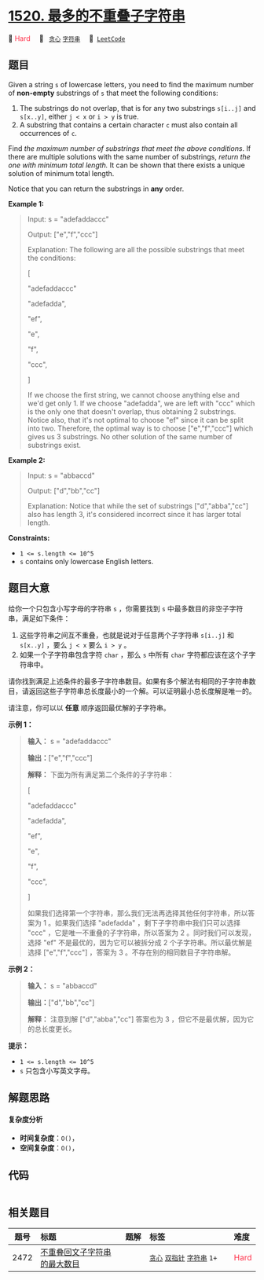# [1520. 最多的不重叠子字符串](https://leetcode.com/problems/maximum-number-of-non-overlapping-substrings)

🔴 <font color=#ff334b>Hard</font>&emsp; 🔖&ensp; [`贪心`](/outline/tag/greedy.md) [`字符串`](/outline/tag/string.md)&emsp; 🔗&ensp;[`LeetCode`](https://leetcode.com/problems/maximum-number-of-non-overlapping-substrings)

## 题目

Given a string `s` of lowercase letters, you need to find the maximum number
of **non-empty** substrings of `s` that meet the following conditions:

  1. The substrings do not overlap, that is for any two substrings `s[i..j]` and `s[x..y]`, either `j < x` or `i > y` is true.
  2. A substring that contains a certain character `c` must also contain all occurrences of `c`.

Find _the maximum number of substrings that meet the above conditions_. If
there are multiple solutions with the same number of substrings, _return the
one with minimum total length._ It can be shown that there exists a unique
solution of minimum total length.

Notice that you can return the substrings in **any** order.



**Example 1:**

> Input: s = "adefaddaccc"
> 
> Output: ["e","f","ccc"]
> 
> Explanation:  The following are all the possible substrings that meet the conditions:
> 
> [
> 
>   "adefaddaccc"
> 
>   "adefadda",
> 
>   "ef",
> 
>   "e",
> 
>   "f",
> 
>   "ccc",
> 
> ]
> 
> If we choose the first string, we cannot choose anything else and we'd get only 1. If we choose "adefadda", we are left with "ccc" which is the only one that doesn't overlap, thus obtaining 2 substrings. Notice also, that it's not optimal to choose "ef" since it can be split into two. Therefore, the optimal way is to choose ["e","f","ccc"] which gives us 3 substrings. No other solution of the same number of substrings exist.

**Example 2:**

> Input: s = "abbaccd"
> 
> Output: ["d","bb","cc"]
> 
> Explanation: Notice that while the set of substrings ["d","abba","cc"] also has length 3, it's considered incorrect since it has larger total length.

**Constraints:**

  * `1 <= s.length <= 10^5`
  * `s` contains only lowercase English letters.


## 题目大意

给你一个只包含小写字母的字符串 `s` ，你需要找到 `s` 中最多数目的非空子字符串，满足如下条件：

  1. 这些字符串之间互不重叠，也就是说对于任意两个子字符串 `s[i..j]` 和 `s[x..y]` ，要么 `j < x` 要么 `i > y` 。
  2. 如果一个子字符串包含字符 `char` ，那么 `s` 中所有 `char` 字符都应该在这个子字符串中。

请你找到满足上述条件的最多子字符串数目。如果有多个解法有相同的子字符串数目，请返回这些子字符串总长度最小的一个解。可以证明最小总长度解是唯一的。

请注意，你可以以 **任意**  顺序返回最优解的子字符串。



**示例 1：**

> 
> 
> 
> 
> 
> **输入：** s = "adefaddaccc"
> 
> **输出：**["e","f","ccc"]
> 
> **解释：** 下面为所有满足第二个条件的子字符串：
> 
> [
> 
>   "adefaddaccc"
> 
>   "adefadda",
> 
>   "ef",
> 
>   "e",
> 
>   "f",
> 
>   "ccc",
> 
> ]
> 
> 如果我们选择第一个字符串，那么我们无法再选择其他任何字符串，所以答案为 1 。如果我们选择 "adefadda" ，剩下子字符串中我们只可以选择 "ccc" ，它是唯一不重叠的子字符串，所以答案为 2 。同时我们可以发现，选择 "ef" 不是最优的，因为它可以被拆分成 2 个子字符串。所以最优解是选择 ["e","f","ccc"] ，答案为 3 。不存在别的相同数目子字符串解。
> 
> 

**示例 2：**

> 
> 
> 
> 
> 
> **输入：** s = "abbaccd"
> 
> **输出：**["d","bb","cc"]
> 
> **解释：** 注意到解 ["d","abba","cc"] 答案也为 3 ，但它不是最优解，因为它的总长度更长。
> 
> 



**提示：**

  * `1 <= s.length <= 10^5`
  * `s` 只包含小写英文字母。


## 解题思路

#### 复杂度分析

- **时间复杂度**：`O()`，
- **空间复杂度**：`O()`，

## 代码

```javascript

```

## 相关题目

<!-- prettier-ignore -->
| 题号 | 标题 | 题解 | 标签 | 难度 |
| :------: | :------ | :------: | :------ | :------ |
| 2472 | [不重叠回文子字符串的最大数目](https://leetcode.com/problems/maximum-number-of-non-overlapping-palindrome-substrings) |  |  [`贪心`](/outline/tag/greedy.md) [`双指针`](/outline/tag/two-pointers.md) [`字符串`](/outline/tag/string.md) `1+` | <font color=#ff334b>Hard</font> |

<style>
.blue {
    background-color: #096dd9;
    padding: 0.25rem 0.5rem;
    margin: 0;
    font-size: 0.85em;
    border-radius: 3px;
    color: white;
    font-weight: 500;
}
table th:first-of-type { width: 10%; }
table th:nth-of-type(2) { width: 35%; }
table th:nth-of-type(3) { width: 10%; }
table th:nth-of-type(4) { width: 35%; }
table th:nth-of-type(5) { width: 10%; }
</style>
